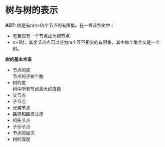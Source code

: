 # 树与树的表示
**ADT:**
树是有n(n>0)个节点的有限集。在一棵非空树中：
- 有且仅有一个节点成为根节点</li>
- n>1时，其余节点点可以分为m个互不相交的有限集，其中每个集合又是一个树。</li>




**树的基本术语**
<ul>
<li>节点的度</li>
节点的子树个数
<li>树的度</li>
树中所有节点最大的度数
<li>父节点</li>
<li>子节点</li>
<li>兄弟节点</li>
<li>路径和路径长度</li>
<li>祖先节点</li>
<li>子孙节点</li>
<li>节点的层次</li>
<li>树的深度</li>
</ul>